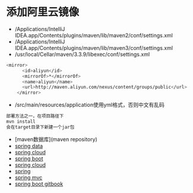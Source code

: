 # 添加阿里云镜像
- /Applications/IntelliJ IDEA.app/Contents/plugins/maven/lib/maven2/conf/settings.xml
- /Applications/IntelliJ IDEA.app/Contents/plugins/maven/lib/maven3/conf/settings.xml
- /usr/local/Cellar/maven/3.3.9/libexec/conf/settings.xml
```sh
<mirror>
      <id>aliyun</id>
      <mirrorOf>*</mirrorOf>
      <name>aliyun</name>
      <url>http://maven.aliyun.com/nexus/content/groups/public</url>
    </mirror>
```
- /src/main/resources/application使用yml格式，否则中文有乱码
```sh
部署方法之一，在项目路径下
mvn install
会在target目录下新建一个jar包
```

- [maven数据库](maven repository)
- [spring data](http://projects.spring.io/spring-data/)
- [spring cloud](http://bbs.springcloud.cn/)
- [spring boot](http://blog.didispace.com/Spring-Boot%E5%9F%BA%E7%A1%80%E6%95%99%E7%A8%8B/)
- [spring cloud](http://blog.didispace.com/Spring-Cloud%E5%9F%BA%E7%A1%80%E6%95%99%E7%A8%8B/)
- [spring](http://www.yiibai.com/spring/spring-tutorial-for-beginners.html)
- [spring mvc](http://www.yiibai.com/spring_mvc/springmvc_overview.html)
- [spring boot gitbook](https://www.gitbook.com/book/qbgbook/spring-boot-reference-guide-zh)


